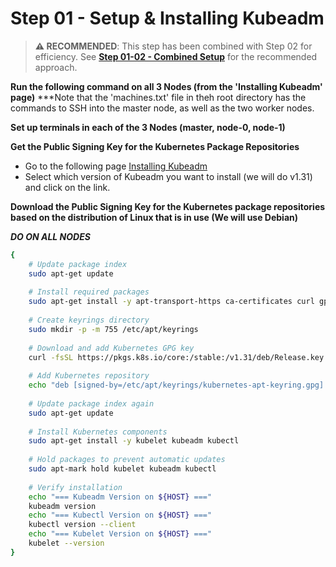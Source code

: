 
# Step 01 - Setup & Installing Kubeadm

> **⚠️ RECOMMENDED**: This step has been combined with Step 02 for efficiency. See **[Step 01-02 - Combined Setup](Step%2001-02%20-%20Combined%20Setup.md)** for the recommended approach.

**Run the following command on all 3 Nodes (from the 'Installing Kubeadm' page)**
***Note that the 'machines.txt' file in theh root directory has the commands to SSH into the master node, as well as the two worker nodes.

**Set up terminals in each of the 3 Nodes (master, node-0, node-1)**

<!-- **Verify which distribution of Linux you're using**
`sudo cat /etc/*release*` -->

**Get the Public Signing Key for the Kubernetes Package Repositories**
- Go to the following page [Installing Kubeadm](https://kubernetes.io/docs/setup/production-environment/tools/kubeadm/install-kubeadm/)
- Select which version of Kubeadm you want to install (we will do v1.31) and click on the link.

**Download the Public Signing Key for the Kubernetes package repositories based on the distribution of Linux that is in use (We will use Debian)**


***DO ON ALL NODES***
```bash
{
    # Update package index
    sudo apt-get update
    
    # Install required packages
    sudo apt-get install -y apt-transport-https ca-certificates curl gpg
    
    # Create keyrings directory
    sudo mkdir -p -m 755 /etc/apt/keyrings
    
    # Download and add Kubernetes GPG key
    curl -fsSL https://pkgs.k8s.io/core:/stable:/v1.31/deb/Release.key | sudo gpg --dearmor -o /etc/apt/keyrings/kubernetes-apt-keyring.gpg
    
    # Add Kubernetes repository
    echo "deb [signed-by=/etc/apt/keyrings/kubernetes-apt-keyring.gpg] https://pkgs.k8s.io/core:/stable:/v1.31/deb/ /" | sudo tee /etc/apt/sources.list.d/kubernetes.list
    
    # Update package index again
    sudo apt-get update
    
    # Install Kubernetes components
    sudo apt-get install -y kubelet kubeadm kubectl
    
    # Hold packages to prevent automatic updates
    sudo apt-mark hold kubelet kubeadm kubectl
    
    # Verify installation
    echo "=== Kubeadm Version on ${HOST} ==="
    kubeadm version
    echo "=== Kubectl Version on ${HOST} ==="
    kubectl version --client
    echo "=== Kubelet Version on ${HOST} ==="
    kubelet --version
}
```
<!-- ```bash
{
sudo apt-get update
sudo apt-get install -y apt-transport-https ca-certificates curl gpg
curl -fsSL https://pkgs.k8s.io/core:/stable:/v1.31/deb/Release.key | sudo gpg --dearmor -o /etc/apt/keyrings/kubernetes-apt-keyring.gpg
}
```

***DO ON ALL NODES***
- Note: If the above curl command fails, run this command, then run the curl command again. 
`sudo mkdir -p -m 755 /etc/apt/keyrings`

***DO ON ALL NODES***
`echo 'deb [signed-by=/etc/apt/keyrings/kubernetes-apt-keyring.gpg] https://pkgs.k8s.io/core:/stable:/v1.31/deb/ /' | sudo tee /etc/apt/sources.list.d/kubernetes.list`


***DO ON ALL NODES***
```bash
{
sudo apt-get update
sudo apt-get install -y kubelet kubeadm kubectl
sudo apt-mark hold kubelet kubeadm kubectl
}
```

***DO ON ALL NODES***
**Verify Installation**
```bash
{
kubeadm version
kubectl version --client
kubelet --version
}
``` -->

<!-- Now you can proceed to the 'Creating A Cluster' page on the Kubeernetes documentation website -->
